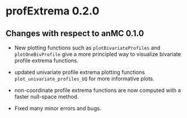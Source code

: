 # profExtrema 0.2.0

## Changes with respect to anMC 0.1.0

* New plotting functions such as `plotBivariateProfiles` and `plotOneBivProfile` give a more principled way to visualize bivariate profile extrema functions.

* updated univariate profile extrema plotting functions `plot_univariate_profiles_UQ` for more informative plots.

* non-coordinate profile extrema functions are now computed with a faster null-space method.

* Fixed many minor errors and bugs. 
